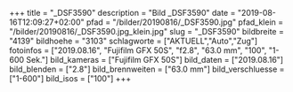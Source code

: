 +++
title = "_DSF3590"
description = "Bild _DSF3590"
date = "2019-08-16T12:09:27+02:00"
pfad = "/bilder/20190816/_DSF3590.jpg"
pfad_klein = "/bilder/20190816/_DSF3590.jpg_klein.jpg"
slug = "_DSF3590"
bildbreite = "4139"
bildhoehe = "3103"
schlagworte = ["AKTUELL","Auto","Zug"]
fotoinfos = ["2019.08.16", "Fujifilm GFX 50S", "f2.8", "63.0 mm", "100", "1-600 Sek."]
bild_kameras = ["Fujifilm GFX 50S"]
bild_daten = ["2019.08.16"]
bild_blenden = ["2.8"]
bild_brennweiten = ["63.0 mm"]
bild_verschluesse = ["1-600"]
bild_isos = ["100"]
+++
